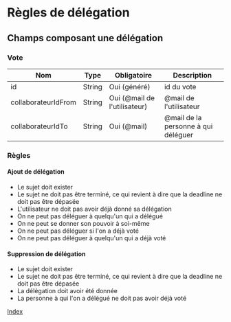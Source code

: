 # Règles de délégation

## Champs composant une délégation

### Vote

|     Nom             |      Type           |  Obligatoire                     | Description                         |
|---------------------|---------------------|----------------------------------|-------------------------------------|
| id                  |     String          | Oui (généré)                     | id du vote                          |
| collaborateurIdFrom |     String          |      Oui (@mail de l'utilisateur)| @mail de l'utilisateur              |
| collaborateurIdTo   |     String          |      Oui (@mail)                 | @mail de la personne à qui déléguer |


### Règles

#### Ajout de délégation

* Le sujet doit exister
* Le sujet ne doit pas être terminé, ce qui revient à dire que la deadline ne doit pas être dépasée
* L'utilisateur ne doit pas avoir déjà donné sa délégation
* On ne peut pas déléguer à quelqu'un qui a délégué
* On ne peut se donner son pouvoir à soi-même
* On ne peut pas déléguer si l'on a déjà voté
* On ne peut pas déléguer à quelqu'un qui a déjà voté

#### Suppression de délégation

* Le sujet doit exister
* Le sujet ne doit pas être terminé, ce qui revient à dire que la deadline ne doit pas être dépasée
* La délégation doit avoir été donnée
* La personne à qui l'on a délégué ne doit pas avoir déjà voté


[Index](00_INDEX.md)
